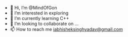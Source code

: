 - 👋 Hi, I’m @MindOfGon
- 👀 I’m interested in exploring
- 🌱 I’m currently learning C++
- 💞️ I’m looking to collaborate on ...
- 📫 How to reach me iabhisheksinghyadav@gmail.com

<!---
MindOfGon/MindOfGon is a ✨ special ✨ repository because its `README.md` (this file) appears on your GitHub profile.
You can click the Preview link to take a look at your changes.
--->
